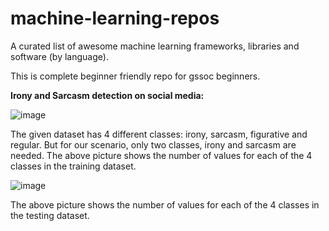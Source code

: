 # machine-learning-repos
A curated list of awesome machine learning frameworks, libraries and software (by language). 


This is complete beginner friendly repo for gssoc beginners. 

**Irony and Sarcasm detection on social media:**


![image](https://github.com/rishig2003/machine-learning-repos/assets/92781956/a07e906d-dda4-4c21-a449-da33e373527c)


The given dataset has 4 different classes: irony, sarcasm, figurative and regular. But for our scenario, only two classes, irony and sarcasm are needed.
The above picture shows the number of values for each of the 4 classes in the training dataset.


![image](https://github.com/rishig2003/machine-learning-repos/assets/92781956/f3f0f779-6a1e-4450-ad65-d56ee8bc90ad)


The above picture shows the number of values for each of the 4 classes in the testing dataset.

